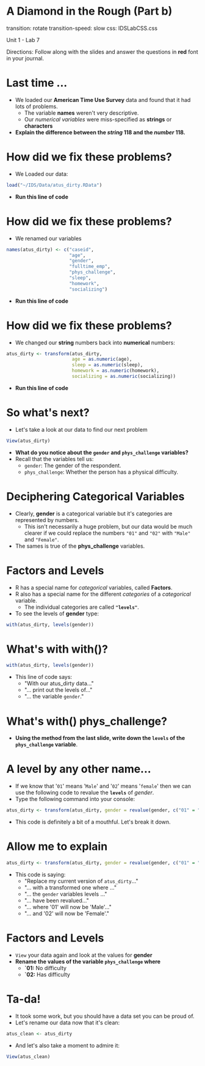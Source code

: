 A Diamond in the Rough (Part b)
===============================
transition: rotate
transition-speed: slow
css: IDSLabCSS.css

Unit 1 - Lab 7

Directions: Follow along with the slides and answer the questions in **red** font in your journal.





Last time ...
=============

- We loaded our **American Time Use Survey** data and found that it had lots of problems.
    - The variable **names** weren't very descriptive.
    - Our _numerical variables_ were miss-specified as **strings** or **characters**
- **Explain the difference between the _string_ 118 and the _number_ 118.**


How did we fix these problems?
==============================

- We Loaded our data:

```r
load("~/IDS/Data/atus_dirty.RData")
```

- **Run this line of code**


How did we fix these problems?
==============================

- We renamed our variables

```r
names(atus_dirty) <- c("caseid",
                       "age",
                       "gender",
                       "fulltime_emp",
                       "phys_challenge",
                       "sleep",
                       "homework",
                       "socializing")
```

- **Run this line of code**


How did we fix these problems?
==============================

- We changed our **string** numbers back into **numerical** numbers:

```r
atus_dirty <- transform(atus_dirty,
                        age = as.numeric(age),
                        sleep = as.numeric(sleep),
                        homework = as.numeric(homework),
                        socializing = as.numeric(socializing))
```

- **Run this line of code**


So what's next?
===============

- Let's take a look at our data to find our next problem

```r
View(atus_dirty)
```


- **What do you notice about the `gender` and `phys_challenge` variables?**
- Recall that the variables tell us:
    - `gender`: The gender of the respondent.
    - `phys_challenge`: Whether the person has a physical difficulty.


Deciphering Categorical Variables
=================================

- Clearly, **gender** is a categorical variable but it's categories are represented by numbers.
    - This isn't necessarily a huge problem, but our data would be much clearer if we could replace the numbers `"01"` and `"02"` with `"Male"` and `"Female"`.
- The sames is true of the **phys_challenge** variables.

Factors and Levels
==================

- R has a special name for _categorical_ variables, called **Factors**.
- R also has a special name for the different _categories_ of a _categorical_ variable.
    - The individual categories are called **`"levels"`**.
- To see the levels of **gender** type:

```r
with(atus_dirty, levels(gender))
```



What's with with()?
===================


```r
with(atus_dirty, levels(gender))
```


- This line of code says:
    - "With our atus_dirty data..."
    - "... print out the levels of..."
    - "... the variable `gender`."

What's with() phys_challenge?
=============================

- **Using the method from the last slide, write down the `levels` of the `phys_challenge` variable**.


A level by any other name...
===========================

- If we know that '`01`' means '`Male`' and '`02`' means '`female`' then we can use the following code to revalue the **`levels`** of _gender_.
- Type the following command into your console:

```r
atus_dirty <- transform(atus_dirty, gender = revalue(gender, c("01" = "Male", "02" = "Female")))
```


- This code is definitely a bit of a mouthful. Let's break it down.

Allow me to explain
===================


```r
atus_dirty <- transform(atus_dirty, gender = revalue(gender, c("01" = "Male", "02" = "Female")))
```


- This code is saying:
    - "Replace my current version of `atus_dirty`..."
    - "... with a transformed one where ..."
    - "... the `gender` variables levels ..."
    - "... have been revalued..."
    - "... where '01' will now be 'Male'..."
    - "... and '02' will now be 'Female'."

Factors and Levels
==================

- `View` your data again and look at the values for **gender**
- **Rename the values of the variable `phys_challenge` where**
    - **`01:** No difficulty
    - **`02:** Has difficulty

Ta-da!
======

- It took some work, but you should have a data set you can be proud of.
- Let's rename our data now that it's clean:

```r
atus_clean <- atus_dirty
```

- And let's also take a moment to admire it:

```r
View(atus_clean)
```




